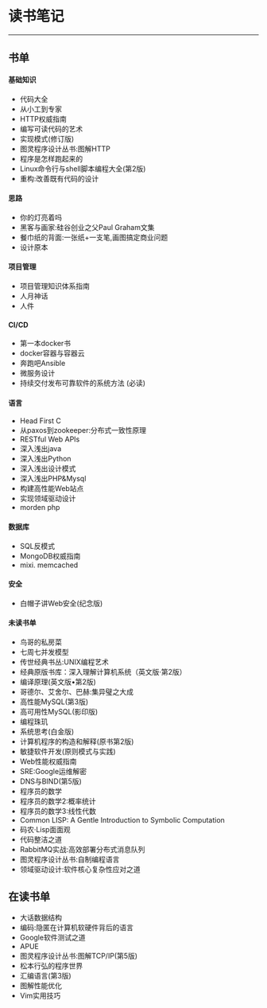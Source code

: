 # 读书笔记

---

## 书单

#### 基础知识

* 代码大全
* 从小工到专家
* HTTP权威指南 
* 编写可读代码的艺术 
* 实现模式(修订版) 
* 图灵程序设计丛书:图解HTTP 
* 程序是怎样跑起来的
* Linux命令行与shell脚本编程大全(第2版) 
* 重构:改善既有代码的设计 

#### 思路

* 你的灯亮着吗
* 黑客与画家:硅谷创业之父Paul Graham文集
* 餐巾纸的背面:一张纸+一支笔,画图搞定商业问题 
* 设计原本

#### 项目管理

* 项目管理知识体系指南
* 人月神话
* 人件 

#### CI/CD

* 第一本docker书
* docker容器与容器云
* 奔跑吧Ansible 
* 微服务设计
* 持续交付发布可靠软件的系统方法 (必读)

#### 语言

* Head First C
* 从paxos到zookeeper:分布式一致性原理
* RESTful Web APIs
* 深入浅出java
* 深入浅出Python
* 深入浅出设计模式
* 深入浅出PHP&Mysql
* 构建高性能Web站点
* 实现领域驱动设计
* morden php 

#### 数据库

* SQL反模式
* MongoDB权威指南 
* mixi. memcached

#### 安全

* 白帽子讲Web安全(纪念版)

#### 未读书单

* 鸟哥的私房菜
* 七周七并发模型
* 传世经典书丛:UNIX编程艺术 
* 经典原版书库：深入理解计算机系统（英文版·第2版） 
* 编译原理(英文版•第2版) 
* 哥德尔、艾舍尔、巴赫:集异璧之大成 
* 高性能MySQL(第3版) 
* 高可用性MySQL(影印版) 
* 编程珠玑
* 系统思考(白金版) 
* 计算机程序的构造和解释(原书第2版) 
* 敏捷软件开发(原则模式与实践) 
* Web性能权威指南 
* SRE:Google运维解密 
* DNS与BIND(第5版) 
* 程序员的数学 
* 程序员的数学2:概率统计 
* 程序员的数学3:线性代数 
* Common LISP: A Gentle Introduction to Symbolic Computation 
* 码农·Lisp面面观
* 代码整洁之道
* RabbitMQ实战:高效部署分布式消息队列 
* 图灵程序设计丛书:自制编程语言 
* 领域驱动设计:软件核心复杂性应对之道 

## 在读书单

* 大话数据结构 
* 编码:隐匿在计算机软硬件背后的语言 
* Google软件测试之道
* APUE
* 图灵程序设计丛书:图解TCP/IP(第5版)
* 松本行弘的程序世界 
* 汇编语言(第3版) 
* 图解性能优化 
* Vim实用技巧 


